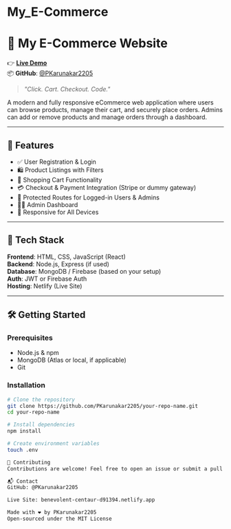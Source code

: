 # My_E-Commerce
# 🛒 My E-Commerce Website

👉 **[Live Demo](https://benevolent-centaur-d91394.netlify.app/)**  
📦 **GitHub**: [@PKarunakar2205](https://github.com/PKarunakar2205)

> *"Click. Cart. Checkout. Code."*

A modern and fully responsive eCommerce web application where users can browse products, manage their cart, and securely place orders. Admins can add or remove products and manage orders through a dashboard.

---

## 🚀 Features

- ✅ User Registration & Login
- 🛍️ Product Listings with Filters
- 🛒 Shopping Cart Functionality
- 💳 Checkout & Payment Integration (Stripe or dummy gateway)
- 🔐 Protected Routes for Logged-in Users & Admins
- 🧑‍💼 Admin Dashboard
- 📱 Responsive for All Devices

---

## 🧱 Tech Stack

**Frontend**: HTML, CSS, JavaScript (React)  
**Backend**: Node.js, Express (if used)  
**Database**: MongoDB / Firebase (based on your setup)  
**Auth**: JWT or Firebase Auth  
**Hosting**: Netlify (Live Site)

---

## 🛠️ Getting Started

### Prerequisites

- Node.js & npm
- MongoDB (Atlas or local, if applicable)
- Git

### Installation

```bash
# Clone the repository
git clone https://github.com/PKarunakar2205/your-repo-name.git
cd your-repo-name

# Install dependencies
npm install

# Create environment variables
touch .env

🤝 Contributing
Contributions are welcome! Feel free to open an issue or submit a pull request.

📬 Contact
GitHub: @PKarunakar2205

Live Site: benevolent-centaur-d91394.netlify.app

Made with ❤️ by PKarunakar2205
Open-sourced under the MIT License


